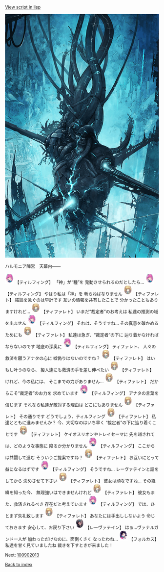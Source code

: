 [View script in lisp](../scripts/100902011.txt)

![underground_world.png](../images/backgrounds/underground_world.png)

ハルモニア陣営　天幕内――

<img src="../images/units/3101411.png" alt="3101411.png" height="34"/>
【ティルフィング】
「神」が“種”を
発動させられるのだとしたら…

<img src="../images/units/3101411.png" alt="3101411.png" height="34"/>
【ティルフィング】
やはり私は「神」を
斬らねばなりません

<img src="../images/units/3503211.png" alt="3503211.png" height="34"/>
【ティファレト】
結論を急ぐのは早計です
互いの情報を共有したことで
分かったこともありますけれど…

<img src="../images/units/3503211.png" alt="3503211.png" height="34"/>
【ティファレト】
いまだ“裁定者”のお考えは
私達の推測の域を出ません

<img src="../images/units/3101411.png" alt="3101411.png" height="34"/>
【ティルフィング】
それは、そうですね…
その真意を確かめるためにも

<img src="../images/units/3503211.png" alt="3503211.png" height="34"/>
【ティファレト】
私達は急ぎ、“裁定者”の下に
辿り着かなければならないのです
地底の深奥に

<img src="../images/units/3101411.png" alt="3101411.png" height="34"/>
【ティルフィング】
ティファレト、
人々の救済を願うアナタの心に
嘘偽りはないのですね？

<img src="../images/units/3503211.png" alt="3503211.png" height="34"/>
【ティファレト】
はい
もし叶うのなら、
擬人達にも救済の手を差し伸べたい

<img src="../images/units/3503211.png" alt="3503211.png" height="34"/>
【ティファレト】
けれど、今の私には、
そこまでの力がありません…

<img src="../images/units/3503211.png" alt="3503211.png" height="34"/>
【ティファレト】
だからこそ“裁定者”のお力を
求めています

<img src="../images/units/3101411.png" alt="3101411.png" height="34"/>
【ティルフィング】
アナタの言葉を信じます
それなら私達が敵対する理由は
どこにもありません

<img src="../images/units/3503211.png" alt="3503211.png" height="34"/>
【ティファレト】
その通りです
どうでしょう、ティルフィング

<img src="../images/units/3503211.png" alt="3503211.png" height="34"/>
【ティファレト】
私達とともに進みませんか？
今、大切なのはいち早く
“裁定者”の下に辿り着くことです

<img src="../images/units/3503211.png" alt="3503211.png" height="34"/>
【ティファレト】
ケイオスリオンやトレイセーマに
先を越されては、どのような事態に
陥るか分かりません

<img src="../images/units/3101411.png" alt="3101411.png" height="34"/>
【ティルフィング】
ここからは共闘して進む
そういうご提案ですね？

<img src="../images/units/3503211.png" alt="3503211.png" height="34"/>
【ティファレト】
お互いにとって益になるはずです

<img src="../images/units/3101411.png" alt="3101411.png" height="34"/>
【ティルフィング】
そうですね…
レーヴァテインと話をしてから
決めさせて下さい

<img src="../images/units/3503211.png" alt="3503211.png" height="34"/>
【ティファレト】
彼女は頑なですね…
その経緯を知った今、
無理強いはできませんけれど

<img src="../images/units/3503211.png" alt="3503211.png" height="34"/>
【ティファレト】
彼女もまた、救済されるべき
存在だと考えています

<img src="../images/units/3101411.png" alt="3101411.png" height="34"/>
【ティルフィング】
では、ひとまず失礼致します

<img src="../images/units/3503211.png" alt="3503211.png" height="34"/>
【ティファレト】
あなたには手出ししないよう
命じておきます
安心して、お戻り下さい

<img src="../images/units/3100211.png" alt="3100211.png" height="34"/>
【レーヴァテイン】
はぁ…ヴァナルガンド一人が
加わっただけなのに、面倒くさく
なったわね…

<img src="../images/units/3301811.png" alt="3301811.png" height="34"/>
【フォルカス】
私達を甘く見ていましたね
裁きを下すときが来ました！

Next: [100902013](100902013.md)

[Back to index](index.md)
